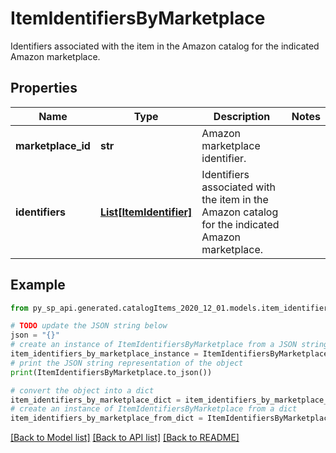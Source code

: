 # ItemIdentifiersByMarketplace

Identifiers associated with the item in the Amazon catalog for the indicated Amazon marketplace.

## Properties

Name | Type | Description | Notes
------------ | ------------- | ------------- | -------------
**marketplace_id** | **str** | Amazon marketplace identifier. | 
**identifiers** | [**List[ItemIdentifier]**](ItemIdentifier.md) | Identifiers associated with the item in the Amazon catalog for the indicated Amazon marketplace. | 

## Example

```python
from py_sp_api.generated.catalogItems_2020_12_01.models.item_identifiers_by_marketplace import ItemIdentifiersByMarketplace

# TODO update the JSON string below
json = "{}"
# create an instance of ItemIdentifiersByMarketplace from a JSON string
item_identifiers_by_marketplace_instance = ItemIdentifiersByMarketplace.from_json(json)
# print the JSON string representation of the object
print(ItemIdentifiersByMarketplace.to_json())

# convert the object into a dict
item_identifiers_by_marketplace_dict = item_identifiers_by_marketplace_instance.to_dict()
# create an instance of ItemIdentifiersByMarketplace from a dict
item_identifiers_by_marketplace_from_dict = ItemIdentifiersByMarketplace.from_dict(item_identifiers_by_marketplace_dict)
```
[[Back to Model list]](../README.md#documentation-for-models) [[Back to API list]](../README.md#documentation-for-api-endpoints) [[Back to README]](../README.md)



